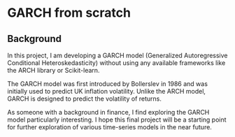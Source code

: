 # GARCH from scratch

## Background
In this project, I am developing a GARCH model (Generalized Autoregressive Conditional Heteroskedasticity) without using any available frameworks like the ARCH library or Scikit-learn.

The GARCH model was first introduced by Bollerslev in 1986 and was initially used to predict UK inflation volatility. Unlike the ARCH model, GARCH is designed to predict the volatility of returns.

As someone with a background in finance, I find exploring the GARCH model particularly interesting. I hope this final project will be a starting point for further exploration of various time-series models in the near future.